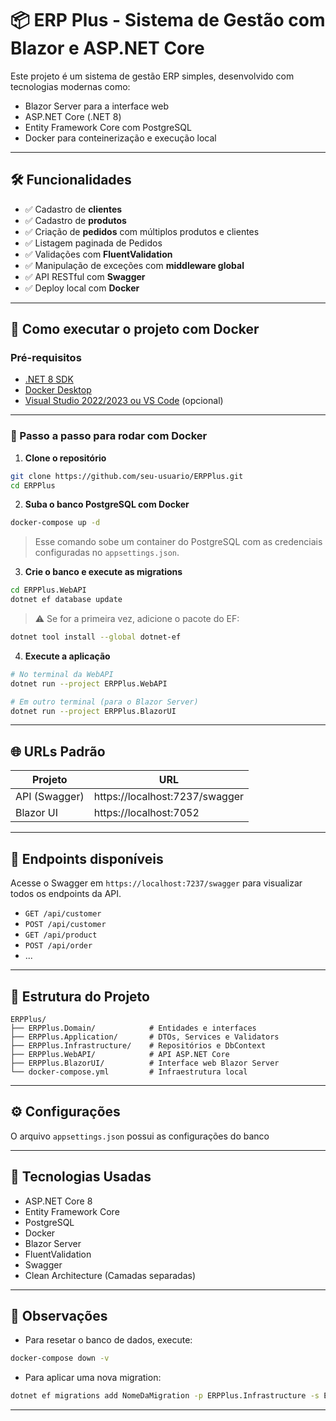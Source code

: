 # 📦 ERP Plus - Sistema de Gestão com Blazor e ASP.NET Core

Este projeto é um sistema de gestão ERP simples, desenvolvido com tecnologias modernas como:

- Blazor Server para a interface web
- ASP.NET Core (.NET 8)
- Entity Framework Core com PostgreSQL
- Docker para conteinerização e execução local

---

## 🛠️ Funcionalidades

- ✅ Cadastro de **clientes**
- ✅ Cadastro de **produtos**
- ✅ Criação de **pedidos** com múltiplos produtos e clientes
- ✅ Listagem paginada de Pedidos
- ✅ Validações com **FluentValidation**
- ✅ Manipulação de exceções com **middleware global**
- ✅ API RESTful com **Swagger**
- ✅ Deploy local com **Docker**

---

## 🚀 Como executar o projeto com Docker

### Pré-requisitos

- [.NET 8 SDK](https://dotnet.microsoft.com/download)
- [Docker Desktop](https://www.docker.com/products/docker-desktop/)
- [Visual Studio 2022/2023 ou VS Code](https://visualstudio.microsoft.com/) (opcional)

---

### 🧱 Passo a passo para rodar com Docker

1. **Clone o repositório**
```bash
git clone https://github.com/seu-usuario/ERPPlus.git
cd ERPPlus
```

2. **Suba o banco PostgreSQL com Docker**
```bash
docker-compose up -d
```

> Esse comando sobe um container do PostgreSQL com as credenciais configuradas no `appsettings.json`.

3. **Crie o banco e execute as migrations**
```bash
cd ERPPlus.WebAPI
dotnet ef database update
```

> ⚠️ Se for a primeira vez, adicione o pacote do EF:
```bash
dotnet tool install --global dotnet-ef
```

4. **Execute a aplicação**

```bash
# No terminal da WebAPI
dotnet run --project ERPPlus.WebAPI

# Em outro terminal (para o Blazor Server)
dotnet run --project ERPPlus.BlazorUI
```

---

## 🌐 URLs Padrão

| Projeto       | URL                             |
|---------------|----------------------------------|
| API (Swagger) | https://localhost:7237/swagger   |
| Blazor UI     | https://localhost:7052           |

---

## 🧪 Endpoints disponíveis

Acesse o Swagger em `https://localhost:7237/swagger` para visualizar todos os endpoints da API.

- `GET /api/customer`
- `POST /api/customer`
- `GET /api/product`
- `POST /api/order`
- ...

---

## 📂 Estrutura do Projeto

```
ERPPlus/
├── ERPPlus.Domain/            # Entidades e interfaces
├── ERPPlus.Application/       # DTOs, Services e Validators
├── ERPPlus.Infrastructure/    # Repositórios e DbContext
├── ERPPlus.WebAPI/            # API ASP.NET Core
├── ERPPlus.BlazorUI/          # Interface web Blazor Server
└── docker-compose.yml         # Infraestrutura local
```

---

## ⚙️ Configurações

O arquivo `appsettings.json` possui as configurações do banco

---

## 🧾 Tecnologias Usadas

- ASP.NET Core 8
- Entity Framework Core
- PostgreSQL
- Docker
- Blazor Server
- FluentValidation
- Swagger
- Clean Architecture (Camadas separadas)

---

## 📌 Observações

- Para resetar o banco de dados, execute:
```bash
docker-compose down -v
```

- Para aplicar uma nova migration:
```bash
dotnet ef migrations add NomeDaMigration -p ERPPlus.Infrastructure -s ERPPlus.WebAPI -o Persistence/Migrations
```

---

